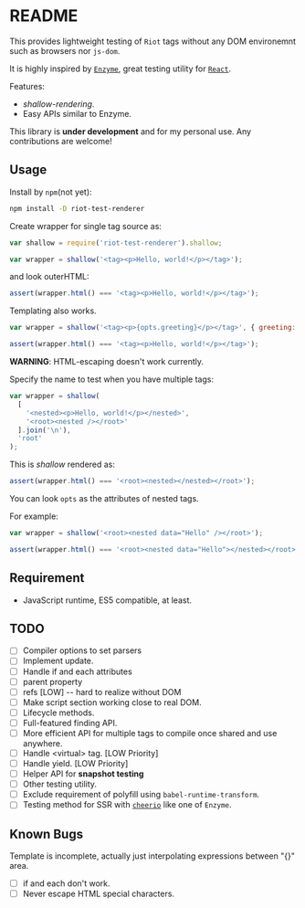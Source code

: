 README
======

This provides lightweight testing of `Riot` tags without any DOM environemnt such as browsers nor `js-dom`.

It is highly inspired by [`Enzyme`](https://github.com/airbnb/enzyme), great testing utility for [`React`](https://reactjs.org/).

Features:

- *shallow-rendering*.
- Easy APIs similar to Enzyme.

This library is **under development** and for my personal use. Any contributions are welcome!

Usage
-----

Install by `npm`(not yet):

```bash
npm install -D riot-test-renderer
```

Create wrapper for single tag source as:

```js
var shallow = require('riot-test-renderer').shallow;

var wrapper = shallow('<tag><p>Hello, world!</p></tag>');
```

and look outerHTML:

```js
assert(wrapper.html() === '<tag><p>Hello, world!</p></tag>');
```

Templating also works.

```js
var wrapper = shallow('<tag><p>{opts.greeting}</p></tag>', { greeting: 'Hello, world!' });

assert(wrapper.html() === '<tag><p>Hello, world!</p></tag>');
```

**WARNING**: HTML-escaping doesn't work currently.

Specify the name to test when you have multiple tags:

```js
var wrapper = shallow(
  [
    '<nested><p>Hello, world!</p></nested>',
    '<root><nested /></root>'
  ].join('\n'),
  'root'
);
```

This is *shallow* rendered as:

```js
assert(wrapper.html() === '<root><nested></nested></root>');
```

You can look `opts` as the attributes of nested tags.

For example:

```js
var wrapper = shallow('<root><nested data="Hello" /></root>');

assert(wrapper.html() === '<root><nested data="Hello"></nested></root>');
```

Requirement
-----------

- JavaScript runtime, ES5 compatible, at least.

TODO
----

- [ ] Compiler options to set parsers
- [ ] Implement update.
- [ ] Handle if and each attributes
- [ ] parent property
- [ ] refs [LOW] -- hard to realize without DOM
- [ ] Make script section working close to real DOM.
- [ ] Lifecycle methods.
- [ ] Full-featured finding API.
- [ ] More efficient API for multiple tags to compile once shared and use anywhere.
- [ ] Handle &lt;virtual&gt; tag. [LOW Priority]
- [ ] Handle yield. [LOW Priority]
- [ ] Helper API for **snapshot testing**
- [ ] Other testing utility.
- [ ] Exclude requirement of polyfill using `babel-runtime-transform`.
- [ ] Testing method for SSR with [`cheerio`](https://github.com/cheeriojs/cheerio) like one of `Enzyme`.

Known Bugs
-----------

Template is incomplete, actually just interpolating expressions between "{}" area.

- [ ] if and each don't work.
- [ ] Never escape HTML special characters.
